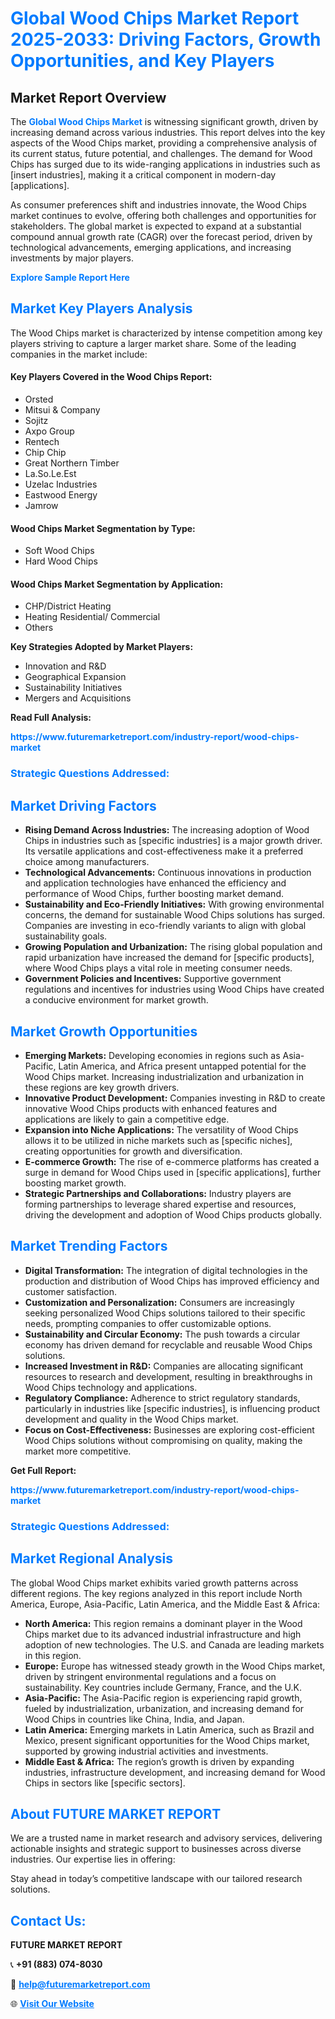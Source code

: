<h1 style="color: #007BFF;">Global Wood Chips Market Report 2025-2033: Driving Factors, Growth Opportunities, and Key Players</h1>

<section id="overview">
<h2>Market Report Overview</h2>
<p>The <a href="https://www.futuremarketreport.com/industry-report/wood-chips-market" style="color: #007BFF; text-decoration: none;"><strong>Global Wood Chips Market</strong></a> is witnessing significant growth, driven by increasing demand across various industries. This report delves into the key aspects of the Wood Chips market, providing a comprehensive analysis of its current status, future potential, and challenges. The demand for Wood Chips has surged due to its wide-ranging applications in industries such as [insert industries], making it a critical component in modern-day [applications].</p>
<p>As consumer preferences shift and industries innovate, the Wood Chips market continues to evolve, offering both challenges and opportunities for stakeholders. The global market is expected to expand at a substantial compound annual growth rate (CAGR) over the forecast period, driven by technological advancements, emerging applications, and increasing investments by major players.</p>
</section>

<section id="overview">
<p><a href="https://www.futuremarketreport.com/request-sample/reportId=61980" style="color: #007BFF; text-decoration: none;"><strong>Explore Sample Report Here</strong></a></p>
</section>

<section id="key-players">
<h2 style="color: #007BFF;">Market Key Players Analysis</h2>
<p>The Wood Chips market is characterized by intense competition among key players striving to capture a larger market share. Some of the leading companies in the market include:</p>
<h4>Key Players Covered in the Wood Chips Report:</h4>
<ul><li>Orsted</li><li>Mitsui &amp; Company</li><li>Sojitz</li><li>Axpo Group</li><li>Rentech</li><li>Chip Chip</li><li>Great Northern Timber</li><li>La.So.Le.Est</li><li>Uzelac Industries</li><li>Eastwood Energy</li><li>Jamrow</li></ul>
<h4>Wood Chips Market Segmentation by Type:</h4>
<ul><li>Soft Wood Chips</li><li>Hard Wood Chips</li></ul>

<h4>Wood Chips Market Segmentation by Application:</h4>
<ul><li>CHP/District Heating</li><li>Heating Residential/ Commercial</li><li>Others</li></ul>
<p><strong>Key Strategies Adopted by Market Players:</strong></p>
<ul>
<li>Innovation and R&D</li>
<li>Geographical Expansion</li>
<li>Sustainability Initiatives</li>
<li>Mergers and Acquisitions</li>
</ul>
</section>

<section>
<p><strong>Read Full Analysis: </strong></p><a href="https://www.futuremarketreport.com/industry-report/wood-chips-market" style="color: #007BFF; text-decoration: none;"><strong>https://www.futuremarketreport.com/industry-report/wood-chips-market</strong></a>
<h3 style="color: #007BFF;">Strategic Questions Addressed:</h3>
</section>

<section id="driving-factors">
<h2 style="color: #007BFF;">Market Driving Factors</h2>
<ul>
<li><strong>Rising Demand Across Industries:</strong> The increasing adoption of Wood Chips in industries such as [specific industries] is a major growth driver. Its versatile applications and cost-effectiveness make it a preferred choice among manufacturers.</li>
<li><strong>Technological Advancements:</strong> Continuous innovations in production and application technologies have enhanced the efficiency and performance of Wood Chips, further boosting market demand.</li>
<li><strong>Sustainability and Eco-Friendly Initiatives:</strong> With growing environmental concerns, the demand for sustainable Wood Chips solutions has surged. Companies are investing in eco-friendly variants to align with global sustainability goals.</li>
<li><strong>Growing Population and Urbanization:</strong> The rising global population and rapid urbanization have increased the demand for [specific products], where Wood Chips plays a vital role in meeting consumer needs.</li>
<li><strong>Government Policies and Incentives:</strong> Supportive government regulations and incentives for industries using Wood Chips have created a conducive environment for market growth.</li>
</ul>
</section>

<section id="growth-opportunities">
<h2 style="color: #007BFF;">Market Growth Opportunities</h2>
<ul>
<li><strong>Emerging Markets:</strong> Developing economies in regions such as Asia-Pacific, Latin America, and Africa present untapped potential for the Wood Chips market. Increasing industrialization and urbanization in these regions are key growth drivers.</li>
<li><strong>Innovative Product Development:</strong> Companies investing in R&D to create innovative Wood Chips products with enhanced features and applications are likely to gain a competitive edge.</li>
<li><strong>Expansion into Niche Applications:</strong> The versatility of Wood Chips allows it to be utilized in niche markets such as [specific niches], creating opportunities for growth and diversification.</li>
<li><strong>E-commerce Growth:</strong> The rise of e-commerce platforms has created a surge in demand for Wood Chips used in [specific applications], further boosting market growth.</li>
<li><strong>Strategic Partnerships and Collaborations:</strong> Industry players are forming partnerships to leverage shared expertise and resources, driving the development and adoption of Wood Chips products globally.</li>
</ul>
</section>

<section id="trending-factors">
<h2 style="color: #007BFF;">Market Trending Factors</h2>
<ul>
<li><strong>Digital Transformation:</strong> The integration of digital technologies in the production and distribution of Wood Chips has improved efficiency and customer satisfaction.</li>
<li><strong>Customization and Personalization:</strong> Consumers are increasingly seeking personalized Wood Chips solutions tailored to their specific needs, prompting companies to offer customizable options.</li>
<li><strong>Sustainability and Circular Economy:</strong> The push towards a circular economy has driven demand for recyclable and reusable Wood Chips solutions.</li>
<li><strong>Increased Investment in R&D:</strong> Companies are allocating significant resources to research and development, resulting in breakthroughs in Wood Chips technology and applications.</li>
<li><strong>Regulatory Compliance:</strong> Adherence to strict regulatory standards, particularly in industries like [specific industries], is influencing product development and quality in the Wood Chips market.</li>
<li><strong>Focus on Cost-Effectiveness:</strong> Businesses are exploring cost-efficient Wood Chips solutions without compromising on quality, making the market more competitive.</li>
</ul>
</section>

<section>
<p><strong>Get Full Report: </strong></p><a href="https://www.futuremarketreport.com/industry-report/wood-chips-market" style="color: #007BFF; text-decoration: none;"><strong>https://www.futuremarketreport.com/industry-report/wood-chips-market</strong></a>
<h3 style="color: #007BFF;">Strategic Questions Addressed:</h3>
</section>


<section id="regional-analysis">
<h2 style="color: #007BFF;">Market Regional Analysis</h2>
<p>The global Wood Chips market exhibits varied growth patterns across different regions. The key regions analyzed in this report include North America, Europe, Asia-Pacific, Latin America, and the Middle East & Africa:</p>
<ul>
<li><strong>North America:</strong> This region remains a dominant player in the Wood Chips market due to its advanced industrial infrastructure and high adoption of new technologies. The U.S. and Canada are leading markets in this region.</li>
<li><strong>Europe:</strong> Europe has witnessed steady growth in the Wood Chips market, driven by stringent environmental regulations and a focus on sustainability. Key countries include Germany, France, and the U.K.</li>
<li><strong>Asia-Pacific:</strong> The Asia-Pacific region is experiencing rapid growth, fueled by industrialization, urbanization, and increasing demand for Wood Chips in countries like China, India, and Japan.</li>
<li><strong>Latin America:</strong> Emerging markets in Latin America, such as Brazil and Mexico, present significant opportunities for the Wood Chips market, supported by growing industrial activities and investments.</li>
<li><strong>Middle East & Africa:</strong> The region’s growth is driven by expanding industries, infrastructure development, and increasing demand for Wood Chips in sectors like [specific sectors].</li>
</ul>
</section>

<footer>
<h2 style="color: #007BFF;">About FUTURE MARKET REPORT</h2>
<p>We are a trusted name in market research and advisory services, delivering actionable insights and strategic support to businesses across diverse industries. Our expertise lies in offering:</p>

<p>Stay ahead in today’s competitive landscape with our tailored research solutions.</p>

<h2 style="color: #007BFF;">Contact Us:</h2>
<p><strong>FUTURE MARKET REPORT</strong></p>
<p>📞 <strong>+91 (883) 074-8030</strong></p>
<p>📧 <strong><a href="mailto:help@futuremarketreport.com" style="color: #007BFF;">help@futuremarketreport.com</a></strong></p>
<p>🌐 <strong><a href="https://www.futuremarketreport.com/" style="color: #007BFF;">Visit Our Website</a></strong></p>
</footer>